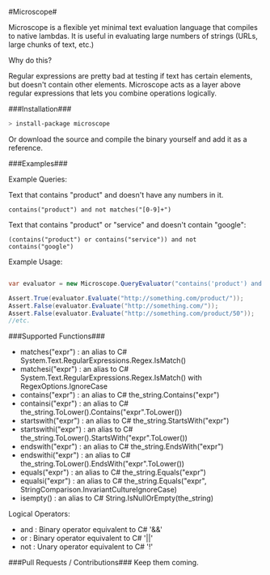 #Microscope#

Microscope is a flexible yet minimal text evaluation language that compiles to native lambdas. It is useful in evaluating large numbers of strings (URLs, large chunks of text, etc.)

Why do this?

Regular expressions are pretty bad at testing if text has certain elements, but doesn't contain other elements. Microscope acts as a layer above regular expressions that lets you combine operations logically.

###Installation###

```bash
> install-package microscope
```

Or download the source and compile the binary yourself and add it as a reference.

###Examples###

Example Queries:

Text that contains "product" and doesn't have any numbers in it.

```microscope
contains("product") and not matches("[0-9]+")
```

Text that contains "product" or "service" and doesn't contain "google":

```microscope
(contains("product") or contains("service")) and not contains("google")
```

Example Usage:

```C#

var evaluator = new Microscope.QueryEvaluator("contains('product') and not matches('[0-9]+')");

Assert.True(evaluator.Evaluate("http://something.com/product/"));
Assert.False(evaluator.Evaluate("http://something.com/"));
Assert.False(evaluator.Evaluate("http://something.com/product/50"));
//etc.
```

###Supported Functions###

* matches("expr") : an alias to C# System.Text.RegularExpressions.Regex.IsMatch()
* matchesi("expr") : an alias to C# System.Text.RegularExpressions.Regex.IsMatch() with RegexOptions.IgnoreCase
* contains("expr") : an alias to C# the_string.Contains("expr")
* containsi("expr") : an alias to C# the_string.ToLower().Contains("expr".ToLower())
* startswith("expr") : an alias to C# the_string.StartsWith("expr")
* startswithi("expr") : an alias to C# the_string.ToLower().StartsWith("expr".ToLower())
* endswith("expr") : an alias to C# the_string.EndsWith("expr")
* endswithi("expr") : an alias to C# the_string.ToLower().EndsWith("expr".ToLower())
* equals("expr") : an alias to C# the_string.Equals("expr")
* equalsi("expr") : an alias to C# the_string.Equals("expr", StringComparison.InvariantCultureIgnoreCase) 
* isempty() : an alias to C# String.IsNullOrEmpty(the_string)

Logical Operators:

* and : Binary operator equivalent to C# '&&'
* or : Binary operator equivalent to C# '||'
* not : Unary operator equivalent to C# '!'

###Pull Requests / Contributions###
Keep them coming.

